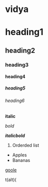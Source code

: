 # vidya
# heading1

## heading2

### heading3

#### heading4

##### heading5

###### heading6

**italic**

*bold*

***italicbold***

1. Orderded list

- Apples
- Bananas

[goole](https://google.com/)

t(alt)(
